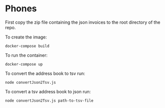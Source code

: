 # Phones

First copy the zip file containing the json invoices to the root directory of the repo.

To create the image:

```
docker-compose build
```

To run the container:

```
docker-compose up
```

To convert the address book to tsv run:

```
node convertJson2Tsv.js
```

To convert a tsv address book to json run:

```
node convertJson2Tsv.js path-to-tsv-file
```
